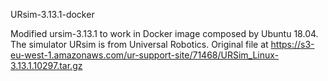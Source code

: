 URsim-3.13.1-docker

Modified ursim-3.13.1 to work in Docker image composed by Ubuntu 18.04.
The simulator URsim is from Universal Robotics. Original file at https://s3-eu-west-1.amazonaws.com/ur-support-site/71468/URSim_Linux-3.13.1.10297.tar.gz
